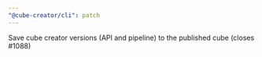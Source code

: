```yaml
---
"@cube-creator/cli": patch
---
```


Save cube creator versions (API and pipeline) to the published cube (closes #1088)
